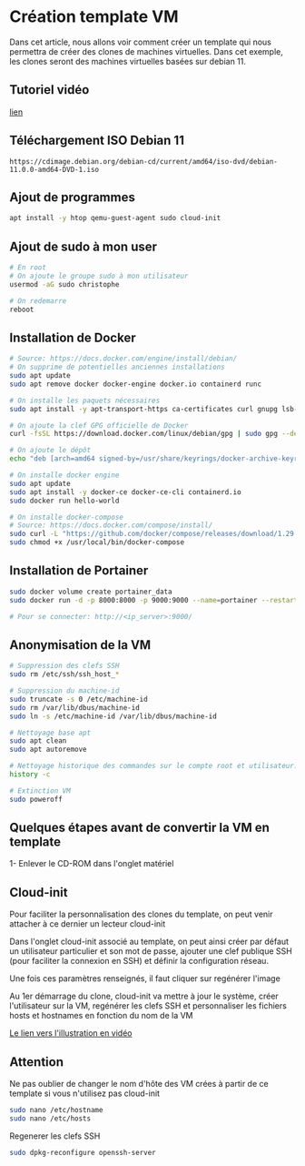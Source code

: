 # Création template VM



Dans cet article, nous allons voir comment créer un template qui nous permettra de créer des clones de machines virtuelles. Dans cet exemple, les clones seront des machines virtuelles basées sur debian 11.


## Tutoriel vidéo
[lien](https://youtu.be/7ToFpdpPVHE)


## Téléchargement ISO Debian 11

```
https://cdimage.debian.org/debian-cd/current/amd64/iso-dvd/debian-11.0.0-amd64-DVD-1.iso
```



## Ajout de programmes

```bash
apt install -y htop qemu-guest-agent sudo cloud-init
```



## Ajout de sudo à mon user

```bash
# En root
# On ajoute le groupe sudo à mon utilisateur
usermod -aG sudo christophe

# On redemarre
reboot
```



## Installation de Docker

```bash
# Source: https://docs.docker.com/engine/install/debian/
# On supprime de potentielles anciennes installations
sudo apt update
sudo apt remove docker docker-engine docker.io containerd runc

# On installe les paquets nécessaires
sudo apt install -y apt-transport-https ca-certificates curl gnupg lsb-release

# On ajoute la clef GPG officielle de Docker
curl -fsSL https://download.docker.com/linux/debian/gpg | sudo gpg --dearmor -o /usr/share/keyrings/docker-archive-keyring.gpg

# On ajoute le dépôt
echo "deb [arch=amd64 signed-by=/usr/share/keyrings/docker-archive-keyring.gpg] https://download.docker.com/linux/debian $(lsb_release -cs) stable" | sudo tee /etc/apt/sources.list.d/docker.list > /dev/null

# On installe docker engine
sudo apt update
sudo apt install -y docker-ce docker-ce-cli containerd.io 
sudo docker run hello-world

# On installe docker-compose
# Source: https://docs.docker.com/compose/install/
sudo curl -L "https://github.com/docker/compose/releases/download/1.29.2/docker-compose-$(uname -s)-$(uname -m)" -o /usr/local/bin/docker-compose
sudo chmod +x /usr/local/bin/docker-compose
```



## Installation de Portainer

```bash
sudo docker volume create portainer_data
sudo docker run -d -p 8000:8000 -p 9000:9000 --name=portainer --restart=always -v /var/run/docker.sock:/var/run/docker.sock -v portainer_data:/data portainer/portainer-ce

# Pour se connecter: http://<ip_server>:9000/
```



## Anonymisation de la VM

```bash
# Suppression des clefs SSH
sudo rm /etc/ssh/ssh_host_*

# Suppression du machine-id
sudo truncate -s 0 /etc/machine-id
sudo rm /var/lib/dbus/machine-id
sudo ln -s /etc/machine-id /var/lib/dbus/machine-id

# Nettoyage base apt
sudo apt clean
sudo apt autoremove

# Nettoyage historique des commandes sur le compte root et utilisateur.
history -c

# Extinction VM
sudo poweroff
```



## Quelques étapes avant de convertir la VM en template

1- Enlever le CD-ROM dans l'onglet matériel


## Cloud-init

Pour faciliter la personnalisation des clones du template, on peut venir attacher à ce dernier un lecteur cloud-init

Dans l'onglet cloud-init associé au template, on peut ainsi créer par défaut un utilisateur particulier et son mot de passe, ajouter une clef publique SSH (pour faciliter la connexion en SSH) et définir la configuration réseau.

Une fois ces paramètres renseignés, il faut cliquer sur regénérer l'image

Au 1er démarrage du clone, cloud-init va mettre à jour le système, créer l'utilisateur sur la VM, regénérer les clefs SSH et personnaliser les fichiers hosts et hostnames en fonction du nom de la VM

[Le lien vers l'illustration en vidéo](https://youtu.be/xfOKS853aXI)


## Attention

Ne pas oublier de changer le nom d'hôte des VM crées à partir de ce template si vous n'utilisez pas cloud-init

```bash
sudo nano /etc/hostname
sudo nano /etc/hosts
```

Regenerer les clefs SSH

```bash
sudo dpkg-reconfigure openssh-server
```

